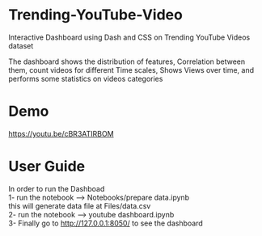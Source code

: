 # Trending-YouTube-Video
Interactive Dashboard using Dash and CSS on Trending YouTube Videos dataset

The dashboard shows the distribution of features, Correlation between them, count videos for different Time scales, Shows Views over time, and performs some statistics on videos categories

# Demo
https://youtu.be/cBR3ATIRBOM

# User Guide
In order to run the Dashboad <br>
1- run the notebook  --> Notebooks/prepare data.ipynb <br>
this will generate data file at Files/data.csv <br>
2- run the notebook  --> youtube dashboard.ipynb <br>
3- Finally go to http://127.0.0.1:8050/ to see the dashboard <br>
